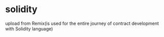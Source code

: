 # solidity
upload from Remix(is used for the entire journey of contract development with Solidity language)
